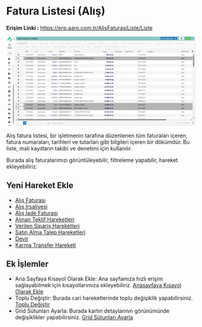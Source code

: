 
# Fatura Listesi (Alış)
**Erişim Linki :** https://erp.aaro.com.tr/AlisFaturasiListe/Liste

[![Image](../SatinAlma/alisfatura.png)](alisfatura)

Alış fatura listesi, bir işletmenin tarafına düzenlenen tüm faturaları içeren, fatura numaraları, tarihleri ve tutarları gibi bilgileri içeren bir dökümdür. 
Bu liste, mali kayıtların takibi ve denetimi için kullanılır.

Burada alış faturalarımızı görüntüleyebilir, filtreleme yapabilir, hareket ekleyebiliriz.
## Yeni Hareket Ekle

- [Alış Faturası](../TemelHareketler/AlisFaturasi.md)
- [Alış İrsaliyesi](../TemelHareketler/AlisIrsaliyesi.md)
- [Alış İade Faturası](../TemelHareketler/AlisIadeFaturasi.md)
- [Alınan Teklif Hareketleri](../TemelHareketler/AlinanTeklifHareketleri.md)
- [Verilen Sipariş Hareketleri](../TemelHareketler/VerilenSiparisHareketleri.md)
- [Satın Alma Talep Hareketleri](../TemelHareketler/SatinAlmaTalepHareketleri.md)
- [Devir](../TemelHareketler/Devir.md)
- [Karma Transfer Hareketi](../TemelHareketler/KarmaTransferHareketi.md)

## Ek İşlemler

- Ana Sayfaya Kısayol Olarak Ekle: Ana sayfamıza hızlı erişim sağlayabilmek için kısayollarımıza ekleyebiliriz. [Anasayfaya Kısayol Olarak Ekle](../TemelOzellikler/KisaYollaraEkleme.md)
- Toplu Değiştir: Burada cari hareketlerinde toplu değişiklik yapabilirsiniz. [Toplu Değiştir](../TemelOzellikler/TopluDegistir.md)
- Grid Sütunları Ayarla: Burada kartın detaylarının görünümünde değişiklikler yapabilirsiniz. [Grid Sütunları Ayarla](../TemelOzellikler/GridSutunAyarlari.md)
